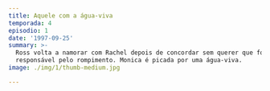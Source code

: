 ```yaml
---
title: Aquele com a água-viva
temporada: 4
episodio: 1
date: '1997-09-25'
summary: >-
  Ross volta a namorar com Rachel depois de concordar sem querer que foi o
  responsável pelo rompimento. Monica é picada por uma água-viva.
image: ./img/1/thumb-medium.jpg

---
```

